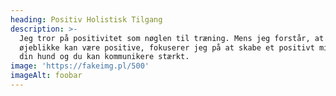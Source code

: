 ```yaml
---
heading: Positiv Holistisk Tilgang
description: >-
  Jeg tror på positivitet som nøglen til træning. Mens jeg forstår, at ikke alle
  øjeblikke kan være positive, fokuserer jeg på at skabe et positivt miljø, hvor
  din hund og du kan kommunikere stærkt. 
image: 'https://fakeimg.pl/500'
imageAlt: foobar
---
```


